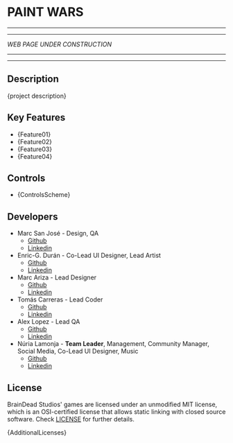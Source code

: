 # PAINT WARS

***

***

*WEB PAGE UNDER CONSTRUCTION*

***

***



## Description

{project description}

## Key Features

 - {Feature01}
 - {Feature02}
 - {Feature03}
 - {Feature04}
 
## Controls

 - {ControlsScheme}

## Developers

 - Marc San José - Design, QA
      + [Github](https://github.com/marcsjm19)
      + [Linkedin](https://www.linkedin.com/in/marc-san-jos%C3%A9-mart%C3%ADnez-6239361a3/)
 - Enric-G. Durán - Co-Lead UI Designer, Lead Artist
      + [Github](https://github.com/EnricGDV)
      + [Linkedin](https://www.linkedin.com/in/enric-guillem-dur%C3%A1n-vilar-9a1932138/)
 - Marc Ariza - Lead Designer
      + [Github](https://github.com/MarcArizaAlborni)
      + [Linkedin](https://www.linkedin.com/in/marc-ariza-0b2b431a2/)
 - Tomás Carreras - Lead Coder
      + [Github](https://github.com/tomascarreras1000)
      + [Linkedin](https://www.linkedin.com/in/tom%C3%A1s-carreras-a96a99177/)
 - Alex Lopez - Lead QA
      + [Github](https://github.com/AlexLA99)
      + [Linkedin](https://www.linkedin.com/in/alex-lopez-agudo-9777741a3)
 - Núria Lamonja - **Team Leader**, Management, Community Manager, Social Media, Co-Lead UI Designer, Music
      + [Github](https://github.com/Needlesslord)
      + [Linkedin](https://es.linkedin.com/in/n%C3%BAria-lamonja-i-pujol-b149271a2)


## License

BrainDead Studios' games are licensed under an unmodified MIT license, which is an OSI-certified license that allows static linking with closed source software. Check [LICENSE](LICENSE) for further details.

{AdditionalLicenses}
